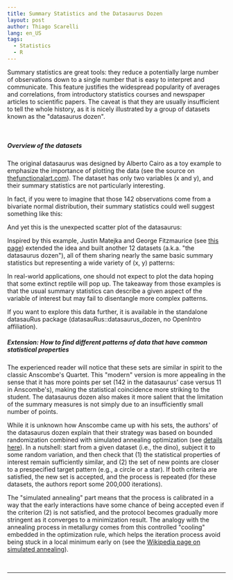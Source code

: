 ```yaml
---
title: Summary Statistics and the Datasaurus Dozen
layout: post
author: Thiago Scarelli
lang: en_US
tags:
  - Statistics
  - R
---
```


Summary statistics are great tools: they reduce a potentially large number of observations down to a single number that is easy to interpret and communicate. This feature justifies the widespread popularity of averages and correlations, from introductory statistics courses and newspaper articles to scientific papers. The caveat is that they are usually insufficient to tell the whole history, as it is nicely illustrated by a group of datasets known as the "datasaurus dozen".

<!--more-->
<br>

##### Overview of the datasets

The original datasaurus was designed by Alberto Cairo as a toy example to emphasize the importance of plotting the data (see the source on [thefunctionalart.com](http://www.thefunctionalart.com/2016/08/download-datasaurus-never-trust-summary.html)). The dataset has only two variables (x and y), and their summary statistics are not particularly interesting.

In fact, if you were to imagine that those 142 observations come from a bivariate normal distribution, their summary statistics could well suggest something like this:

And yet this is the unexpected scatter plot of the datasaurus:

Inspired by this example, Justin Matejka and George Fitzmaurice (see [this page](https://www.autodesk.com/research/publications/same-stats-different-graphs)) extended the idea and built another 12 datasets (a.k.a. "the datasaurus dozen"), all of them sharing nearly the same basic summary statistics but representing a wide variety of (x, y) patterns:

In real-world applications, one should not expect to plot the data hoping that some extinct reptile will pop up. The takeaway from those examples is that the usual summary statistics can describe a given aspect of the variable of interest but may fail to disentangle more complex patterns.

If you want to explore this data further, it is available in the standalone datasauRus package (datasauRus::datasaurus_dozen, no OpenIntro affiliation).

##### Extension: How to find different patterns of data that have common statistical properties

The experienced reader will notice that these sets are similar in spirit to the classic Anscombe's Quartet. This "modern" version is more appealing in the sense that it has more points per set (142 in the datasaurus' case versus 11 in Anscombe's), making the statistical coincidence more striking to the student. The datasaurus dozen also makes it more salient that the limitation of the summary measures is not simply due to an insufficiently small number of points.

While it is unknown how Anscombe came up with his sets, the authors' of the datasaurus dozen explain that their strategy was based on bounded randomization combined with simulated annealing optimization (see [details here](https://damassets.autodesk.net/content/dam/autodesk/research/publications-assets/pdf/same-stats-different-graphs.pdf)). In a nutshell: start from a given dataset (i.e., the dino), subject it to some random variation, and then check that (1) the statistical properties of interest remain sufficiently similar, and (2) the set of new points are closer to a prespecified target pattern (e.g., a circle or a star). If both criteria are satisfied, the new set is accepted, and the process is repeated (for these datasets, the authors report some 200,000 iterations).

The "simulated annealing" part means that the process is calibrated in a way that the early interactions have some chance of being accepted even if the criterion (2) is not satisfied, and the protocol becomes gradually more stringent as it converges to a minimization result. The analogy with the annealing process in metallurgy comes from this controlled "cooling" embedded in the optimization rule, which helps the iteration process avoid being stuck in a local minimum early on (see the [Wikipedia page on simulated annealing](https://en.wikipedia.org/wiki/Simulated_annealing)).

<br>
<hr>

